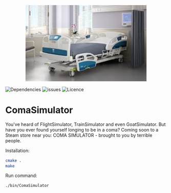 <p align="center"><img width=75% src="https://github.com/AranBorkum/ComaSimulator/blob/master/images/bed.jpg"></p>

![Dependencies](https://img.shields.io/badge/dependencies-up%20to%20date-brightgreen.svg)
![issues](https://img.shields.io/badge/issues-in_coma-red.svg)
![Licence](https://img.shields.io/badge/licence-to_thrill-brightgreen.svg) 

# ComaSimulator
You've heard of FlightSimulator, TrainSimulator and even GoatSimulator.
But have you ever found yourself longing to be in a coma?
Coming soon to a Steam store near you: COMA SIMULATOR - brought to you by terrible people.

Installation:
```bash
cmake .
make
```

Run command:
``` bash
./bin/ComaSimulator
```
